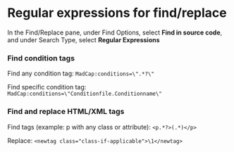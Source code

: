 # Regular expressions for find/replace

In the Find/Replace pane, under Find Options, select **Find in source code**, and under Search Type, select **Regular Expressions**

### Find condition tags

Find any condition tag: `MadCap:conditions=\".*?\"`

Find specific condition tag: `MadCap:conditions=\"Conditionfile.Conditionname\"`

### Find and replace HTML/XML tags

Find tags (example: p with any class or attribute): `<p.*?>(.*)</p>`

Replace: `<newtag class="class-if-applicable">\1</newtag>`
